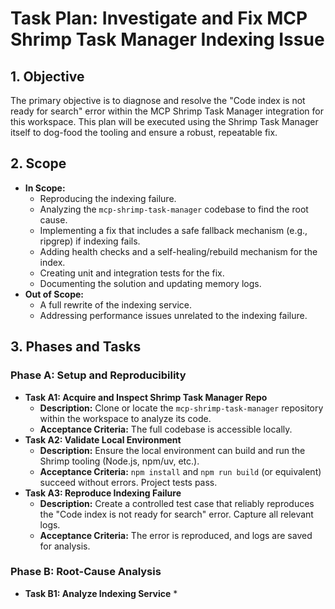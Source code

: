 # Task Plan: Investigate and Fix MCP Shrimp Task Manager Indexing Issue

## 1. Objective
The primary objective is to diagnose and resolve the "Code index is not ready for search" error within the MCP Shrimp Task Manager integration for this workspace. This plan will be executed using the Shrimp Task Manager itself to dog-food the tooling and ensure a robust, repeatable fix.

## 2. Scope
- **In Scope:**
    - Reproducing the indexing failure.
    - Analyzing the `mcp-shrimp-task-manager` codebase to find the root cause.
    - Implementing a fix that includes a safe fallback mechanism (e.g., ripgrep) if indexing fails.
    - Adding health checks and a self-healing/rebuild mechanism for the index.
    - Creating unit and integration tests for the fix.
    - Documenting the solution and updating memory logs.
- **Out of Scope:**
    - A full rewrite of the indexing service.
    - Addressing performance issues unrelated to the indexing failure.

## 3. Phases and Tasks

### Phase A: Setup and Reproducibility
*   **Task A1: Acquire and Inspect Shrimp Task Manager Repo**
    *   **Description:** Clone or locate the `mcp-shrimp-task-manager` repository within the workspace to analyze its code.
    *   **Acceptance Criteria:** The full codebase is accessible locally.
*   **Task A2: Validate Local Environment**
    *   **Description:** Ensure the local environment can build and run the Shrimp tooling (Node.js, npm/uv, etc.).
    *   **Acceptance Criteria:** `npm install` and `npm run build` (or equivalent) succeed without errors. Project tests pass.
*   **Task A3: Reproduce Indexing Failure**
    *   **Description:** Create a controlled test case that reliably reproduces the "Code index is not ready for search" error. Capture all relevant logs.
    *   **Acceptance Criteria:** The error is reproduced, and logs are saved for analysis.

### Phase B: Root-Cause Analysis
*   **Task B1: Analyze Indexing Service**
    *
